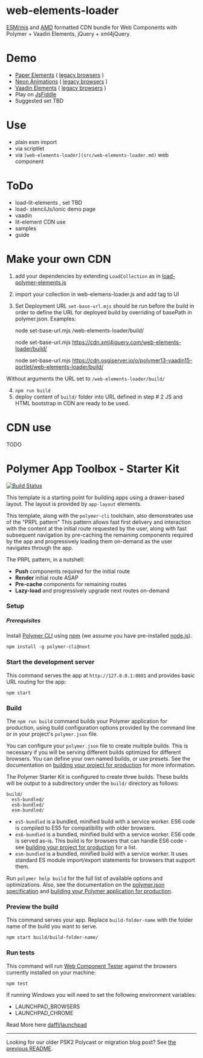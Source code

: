 # web-elements-loader
[ESM/mjs](https://developer.mozilla.org/en-US/docs/Web/JavaScript/Guide/Modules) and 
[AMD](https://requirejs.org/docs/whyamd.html) 
formatted CDN bundle for Web Components with Polymer + Vaadin Elements, jQuery + xml4jQuery. 
# Demo
* [Paper Elements](https://cdn.xml4jquery.com/web-elements-loader/build/esm-unbundled/demo/paper-elements-demo.html) 
( [legacy browsers](https://cdn.xml4jquery.com/web-elements-loader/build/es5-bundled/demo/paper-elements-demo.html) )
* [Neon Animations](https://cdn.xml4jquery.com/web-elements-loader/build/esm-unbundled/demo/neon-animation-demo.html) 
( [legacy browsers](https://cdn.xml4jquery.com/web-elements-loader/build/es5-bundled/demo/neon-animation-demo.html) )
* [Vaadin Elements](https://cdn.xml4jquery.com/web-elements-loader/build/esm-unbundled/demo/vaadin-elements-demo.html) 
( [legacy browsers](https://cdn.xml4jquery.com/web-elements-loader/build/es5-bundled/demo/vaadin-elements-demo.html) )
* Play on [JsFiddle](https://jsfiddle.net/suns2015/jms15kn2/)
* Suggested set TBD 

# Use
* plain esm import
* via scriptlet
* via  `[web-elements-loader](src/web-elements-loader.md)` web component

# ToDo
* load-lit-elements , set TBD
* load- stencilJs/ionic
demo page
* vaadin
* lit-element
CDN use
* samples
* guide

# Make your own CDN
1. add your dependencies by extending `LoadCollection` as in [load-polymer-elements.js](src/load-polymer-elements.js)
2. import your collection in web-elemens-loader.js and add tag to UI
3. Set Deployment URL
`set-base-url.mjs` should be run before the build in order to define the URL for deployed build 
by overriding of basePath in polymer.json. Examples:

    node set-base-url.mjs /web-elements-loader/build/
    
    node set-base-url.mjs https://cdn.xml4jquery.com/web-elements-loader/build/
    
    node set-base-url.mjs https://cdn.osgiserver.io/o/polymer13-vaadin15-portlet/web-elements-loader/build/

Without arguments the URL set to `/web-elements-loader/build/`

4. `npm run build` 
5. deploy content of `build/` folder into URL defined in step # 2 
JS and HTML bootstrap in CDN are ready to be used.
# CDN use

TODO

 
# Polymer App Toolbox - Starter Kit

[![Build Status](https://travis-ci.org/Polymer/polymer-starter-kit.svg?branch=master)](https://travis-ci.org/Polymer/polymer-starter-kit)

This template is a starting point for building apps using a drawer-based
layout. The layout is provided by `app-layout` elements.

This template, along with the `polymer-cli` toolchain, also demonstrates use
of the "PRPL pattern" This pattern allows fast first delivery and interaction with
the content at the initial route requested by the user, along with fast subsequent
navigation by pre-caching the remaining components required by the app and
progressively loading them on-demand as the user navigates through the app.

The PRPL pattern, in a nutshell:

* **Push** components required for the initial route
* **Render** initial route ASAP
* **Pre-cache** components for remaining routes
* **Lazy-load** and progressively upgrade next routes on-demand

### Setup

##### Prerequisites

Install [Polymer CLI](https://github.com/Polymer/polymer-cli) using
[npm](https://www.npmjs.com) (we assume you have pre-installed [node.js](https://nodejs.org)).

    npm install -g polymer-cli@next

### Start the development server

This command serves the app at `http://127.0.0.1:8081` and provides basic URL
routing for the app:

    npm start

### Build

The `npm run build` command builds your Polymer application for production, using build configuration options provided by the command line or in your project's `polymer.json` file.

You can configure your `polymer.json` file to create multiple builds. This is necessary if you will be serving different builds optimized for different browsers. You can define your own named builds, or use presets. See the documentation on [building your project for production](https://www.polymer-project.org/3.0/toolbox/build-for-production) for more information.

The Polymer Starter Kit is configured to create three builds. These builds will be output to a subdirectory under the `build/` directory as follows:

```
build/
  es5-bundled/
  es6-bundled/
  esm-bundled/
```

* `es5-bundled` is a bundled, minified build with a service worker. ES6 code is compiled to ES5 for compatibility with older browsers.
* `es6-bundled` is a bundled, minified build with a service worker. ES6 code is served as-is. This build is for browsers that can handle ES6 code - see [building your project for production](https://www.polymer-project.org/3.0/toolbox/build-for-production#compiling) for a list.
* `esm-bundled` is a bundled, minified build with a service worker. It uses standard ES module import/export statements for browsers that support them.

Run `polymer help build` for the full list of available options and optimizations. Also, see the documentation on the [polymer.json specification](https://www.polymer-project.org/3.0/docs/tools/polymer-json) and [building your Polymer application for production](https://www.polymer-project.org/3.0/toolbox/build-for-production).

### Preview the build

This command serves your app. Replace `build-folder-name` with the folder name of the build you want to serve.

    npm start build/build-folder-name/

### Run tests

This command will run [Web Component Tester](https://github.com/Polymer/web-component-tester)
against the browsers currently installed on your machine:

    npm test

If running Windows you will need to set the following environment variables:

- LAUNCHPAD_BROWSERS
- LAUNCHPAD_CHROME

Read More here [daffl/launchpad](https://github.com/daffl/launchpad#environment-variables-impacting-local-browsers-detection)

---

Looking for our older PSK2 Polycast or migration blog post? See [the previous README](https://github.com/Polymer/polymer-starter-kit/blob/v3.2.1/README.md).
